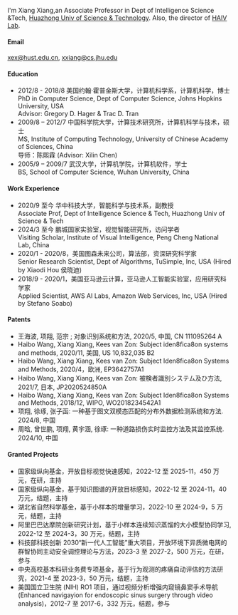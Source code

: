 

I'm Xiang Xiang,an Associate Professor in Dept of Intelligence Science &Tech, [Huazhong Univ of Science & Technology](https://www.hust.edu.cn/). Also, the director of [HAIV Lab](https://haivlab.wixsite.com/home).

#### Email
xex@hust.edu.cn, xxiang@cs.jhu.edu

#### Education
- 2012/8 - 2018/8 美国约翰·霍普⾦斯⼤学，计算机科学系，计算机科学，博⼠   
PhD in Computer Science, Dept of Computer Science, Johns Hopkins University, USA    
Advisor: Gregory D. Hager & Trac D. Tran   
- 2009/8 – 2012/7 中国科学院⼤学，计算技术研究所，计算机科学与技术，硕⼠    
MS, Institute of Computing Technology, University of Chinese Academy of Sciences, China    
导师：陈熙霖 (Advisor: Xilin Chen)    
- 2005/9 – 2009/7 武汉⼤学，计算机学院，计算机软件，学⼠   
BS, School of Computer Science, Wuhan University, China 

#### Work Experience
- 2020/9 ⾄今 华中科技⼤学，智能科学与技术系，副教授   
Associate Prof, Dept of Intelligence Science & Tech, Huazhong Univ of Science & Tech   
- 2024/3 ⾄今 鹏城国家实验室，视觉智能研究所，访问学者   
Visiting Scholar, Institute of Visual Intelligence, Peng Cheng National Lab, China  
- 2020/1 - 2020/8，美国图森未来公司，算法部，资深研究科学家  
Senior Research Scientist, Dept of Algorithms, TuSimple, Inc, USA (Hired by Xiaodi Hou 侯晓迪)  
- 2018/9 - 2020/1，美国亚⻢逊云计算，亚⻢逊⼈⼯智能实验室，应⽤研究科学家  
Applied Scientist, AWS AI Labs, Amazon Web Services, Inc, USA (Hired by Stefano Soabo)  

#### Patents
- 王海波, 项翔, 范宗 ; 对象识别系统和⽅法, 2020/5, 中国, CN 111095264 A
- Haibo Wang, Xiang Xiang, Kees van Zon: Subject iden8fica8on systems and methods, 2020/11, 美国, US 10,832,035 B2
- Haibo Wang, Xiang Xiang, Kees van Zon: Subject Iden8fica8on Systems and Methods, 2020/4，欧洲, EP3642757A1
- Haibo Wang, Xiang Xiang, Kees van Zon: 被検者識別システム及ひ⽅法, 2021/7, ⽇本, JP2020524850A
- Haibo Wang, Xiang Xiang, Kees van Zon: Subject Iden8fica8on Systems and Methods, 2018/12, WIPO, WO2018234542A1
- 项翔, 徐琢, 张⼦函: ⼀种基于图⽂双模态匹配的分布外数据检测系统和⽅法. 2024/8, 中国
- 周晗, 曾世鹏, 项翔, ⻩宇涵, 徐琢: ⼀种道路损伤实时监控⽅法及其监控系统. 2024/10, 中国

#### Granted Projects
- 国家级纵向基⾦，开放⽬标视觉快速感知，2022-12 ⾄ 2025-11，450 万元，在研，主持
- 国家级纵向基⾦，基于知识图谱的开放⽬标感知，2022-12 ⾄ 2024-11，40 万元，结题，主持
-  湖北省⾃然科学基⾦，基于⼩样本的增量学习，2022-10 ⾄ 2024-9，5 万元，结题，主持
- 阿⾥巴巴达摩院创新研究计划，基于⼩样本连续知识蒸馏的⼤⼩模型协同学习, 2022-12 ⾄ 2024-3，30 万元，结题，主持
- 科技部科技创新 2030“新⼀代⼈⼯智能”重⼤项⽬，开放环境下异质微电⽹的群智协同主动安全调控理论与⽅法，2023-3 ⾄ 2027-2，500 万元，在研，参与
- 中央⾼校基本科研业务费专项基⾦，基于⾏为观测的疼痛⾃动评估的⽅法研究，2021-4 ⾄ 2023-3，50 万元，结题，主持
- 美国国⽴卫⽣院 (NIH) RO1 项⽬，通过视频分析增强内窥镜⿐窦⼿术导航 (Enhanced navigayion for endoscopic sinus surgery through video analysis)，2012-7 ⾄ 2017-6，332 万元，结题，参与


